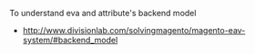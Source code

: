 To understand eva and attribute's backend model

- http://www.divisionlab.com/solvingmagento/magento-eav-system/#backend_model
